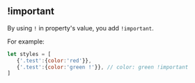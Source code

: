 ## !important
By using ``!`` in property's value, you add ``!important``. 

For example:
```javascript
let styles = [
   {'.test':{color:'red'}},
   {'.test':{color:'green !'}}, // color: green !important
]
```
